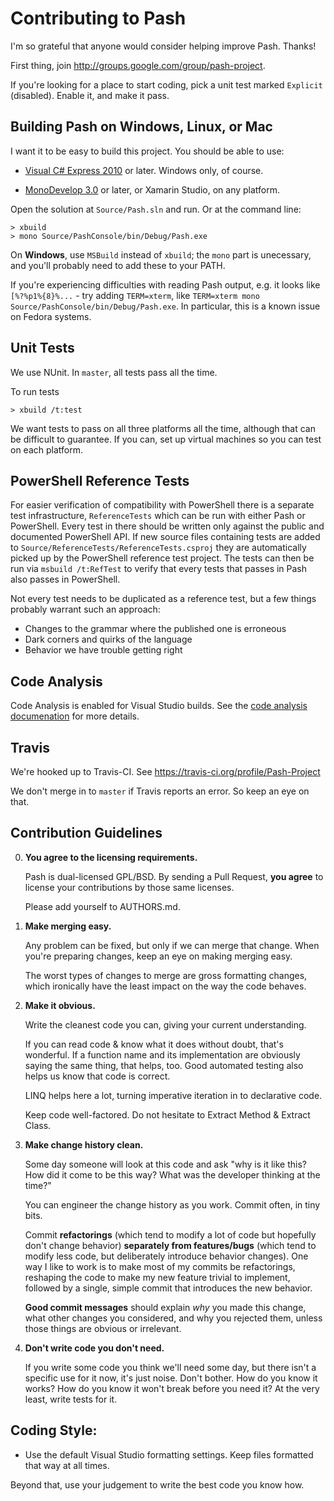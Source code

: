 Contributing to Pash
==============================

I'm so grateful that anyone would consider helping improve Pash. Thanks!

First thing, join http://groups.google.com/group/pash-project.

If you're looking for a place to start coding, pick a unit test marked `Explicit` (disabled). Enable it, and make it pass.

Building Pash on Windows, Linux, or Mac
---------------------------------------

I want it to be easy to build this project. You should be able to use:

- [Visual C# Express 2010](http://www.microsoft.com/express/) or later. Windows only, of course.

- [MonoDevelop 3.0](http://monodevelop.com/) or later, or Xamarin Studio, on any platform.

Open the solution at `Source/Pash.sln` and run. Or at the command line:

<!-- duplication with README.md here; keep them in synch -->

    > xbuild
    > mono Source/PashConsole/bin/Debug/Pash.exe

On **Windows**, use `MSBuild` instead of `xbuild`; the `mono` part is unecessary, and you'll probably need to add these to your PATH.

If you're experiencing difficulties with reading Pash output, e.g. it looks like `[%?%p1%{8}%...` - try adding `TERM=xterm`, like `TERM=xterm mono Source/PashConsole/bin/Debug/Pash.exe`. In particular, this is a known issue on Fedora systems.

Unit Tests
----

We use NUnit. In `master`, all tests pass all the time.

To run tests

    > xbuild /t:test

We want tests to pass on all three platforms all the time, although that can be difficult to guarantee. If you can, set up virtual machines so you can test on each platform.

PowerShell Reference Tests
----
For easier verification of compatibility with PowerShell there is a separate test infrastructure, `ReferenceTests` which can be run with either Pash or PowerShell. Every test in there should be written only against the public and documented PowerShell API. If new source files containing tests are added to `Source/ReferenceTests/ReferenceTests.csproj` they are automatically picked up by the PowerShell reference test project. The tests can then be run via `msbuild /t:RefTest` to verify that every tests that passes in Pash also passes in PowerShell.

Not every test needs to be duplicated as a reference test, but a few things probably warrant such an approach:

* Changes to the grammar where the published one is erroneous
* Dark corners and quirks of the language
* Behavior we have trouble getting right


Code Analysis
----
Code Analysis is enabled for Visual Studio builds. See the [code analysis documenation](/Documents/FxCop.md) for more details.

Travis
----

We're hooked up to Travis-CI. See https://travis-ci.org/profile/Pash-Project

We don't merge in to `master` if Travis reports an error. So keep an eye on that.


Contribution Guidelines
----


0. **You agree to the licensing requirements.**

	Pash is dual-licensed GPL/BSD. By sending a Pull Request, **you agree** to license your contributions by those same licenses.

	Please add yourself to AUTHORS.md.

1. **Make merging easy.**

	Any problem can be fixed, but only if we can merge that change. When you're preparing changes, keep an eye on making merging easy.

	The worst types of changes to merge are gross formatting changes, which ironically have the least impact on the way the code behaves.

2. **Make it obvious.**

	Write the cleanest code you can, giving your current understanding.

	If you can read code & know what it does without doubt, that's wonderful. If a function name and its implementation are obviously saying the same thing, that helps, too. Good automated testing also helps us know that code is correct.

	LINQ helps here a lot, turning imperative iteration in to declarative code.

	Keep code well-factored. Do not hesitate to Extract Method & Extract Class.

4. **Make change history clean.**

	Some day someone will look at this code and ask "why is it like this? How did it come to be this way? What was the developer thinking at the time?"

	You can engineer the change history as you work. Commit often, in tiny bits.

	Commit **refactorings** (which tend to modify a lot of code but hopefully don't change behavior) **separately from features/bugs** (which tend to modify less code, but deliberately introduce behavior changes). One way I like to work is to make most of my commits be refactorings, reshaping the code to make my new feature trivial to implement, followed by a single, simple commit that introduces the new behavior.

	**Good commit messages** should explain *why* you made this change, what other changes you considered, and why you rejected them, unless those things are obvious or irrelevant.

5. **Don't write code you don't need.**

	If you write some code you think we'll need some day, but there isn't a specific use for it now, it's just noise. Don't bother. How do you know it works? How do you know it won't break before you need it? At the very least, write tests for it.

Coding Style:
----

- Use the default Visual Studio formatting settings. Keep files formatted that way at all times.

Beyond that, use your judgement to write the best code you know how.
